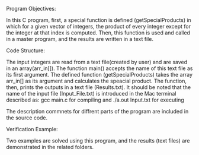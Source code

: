 Program Objectives:

In this C program, first, a special function is defined (getSpecialProducts) in which for a given vector of integers, the product of every integer except for the integer at 
that index is computed. Then, this function is used and called in a master program, and the results are written in a text file. 

Code Structure:

The input integers are read from a text file(created by user) and are saved in an array(arr_in[]). The function main() accepts the name of this text file as its first argument.
The defined function (getSpecialProducts) takes the array arr_in[] as its argument and calculates the speacial product. The function, then, prints the outputs in
a text file (Results.txt). It should be noted that the name of the input file (Input_File.txt) is introduced in the Mac terminal described as: 
gcc main.c for compiling and ./a.out Input.txt for executing

The description commnets for diffrent parts of the program are included in the source code.

Verification Example:

Two examples are solved using this program, and the results (text files) are demonstrated in the related folders. 
